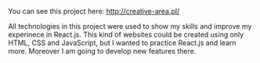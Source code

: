 You can see this project here:
http://creative-area.pl/

All technologies in this project were used to show my skills and improve my experinece in React.js. This kind of websites could be created using only HTML, CSS and JavaScript, but I wanted to practice React.js and learn more. Moreover I am going to develop new features there. 
